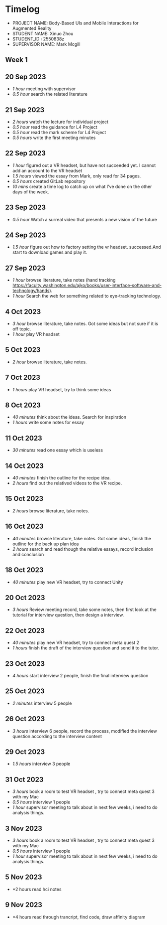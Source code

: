 # Timelog

* PROJECT NAME: Body-Based UIs and Mobile Interactions for Augmented Reality
* STUDENT NAME: Xinuo Zhou
* STUDENT_ID : 2550838z
* SUPERVISOR NAME: Mark Mcgill

## Week 1

  
## 20 Sep 2023

* *1 hour* meeting with supervisor
* *0.5 hour* search the related literature

## 21 Sep 2023

* *2 hours* watch the lecture for individual project
* *0.5 hour* read the guidance for L4 Project
* *0.5 hour* read the mark scheme for L4 Project 
* *0.5 hours* write the first meeting minutes

## 22 Sep 2023

* *1 hour* figured out a VR headset, but have not succeeded yet. I cannot add an account to the VR headset
* *1.5 hours* viewed the essay from Mark, only read for 34 pages.
* *0.5 hours* created GitLab repository
* *10 mins* create a time log to catch up on what I've done on the other days of the week.

## 23 Sep 2023

* *0.5 hour* Watch a surreal video that presents a new vision of the future

## 24 Sep 2023

* *1.5 hour* figure out  how to factory setting the vr headset. successed.And start to download games and play it.

## 27 Sep 2023

* *1 hour*  browse literature, take notes (hand tracking https://faculty.washington.edu/ajko/books/user-interface-software-and-technology/hands).
* *1 hour* Search the web for something related to eye-tracking technology.


## 4 Oct 2023

* *3 hour*  browse literature, take notes. Got some ideas but not sure if it is off topic.
* *1 hour*  play VR headset

## 5 Oct 2023

* *2 hour*  browse literature, take notes.

## 7 Oct 2023

* *1 hours*  play VR headset, try to think some ideas

## 8 Oct 2023

* *40 minutes*  think about the ideas. Search for inspiration
* *1 hours*  write some notes for essay

## 11 Oct 2023

* *30 minutes*  read one essay which is useless 

## 14 Oct 2023

* *40 minutes*  finish the outline for the recipe idea.
* *2 hours*  find out the relatived videos to the VR recipe.

## 15 Oct 2023

* *2 hours*  browse literature, take notes. 

## 16 Oct 2023

* *40 minutes*  browse literature, take notes. Got some ideas, finish the outline for the back up plan idea
* *2 hours*  search and read though the relative essays, record inclusion and conclusion

## 18 Oct 2023

* *40 minutes*  play new VR headset, try to connect Unity

## 20 Oct 2023
* *3 hours* Review meeting record, take some notes, then first look at the tutorial for interview question, then design a interview.

## 22 Oct 2023

* *40 minutes*  play new VR headset, try to connect meta quest 2
* *1 hours*  finish the draft of the interview question and send it to the tutor.


## 23 Oct 2023
* *4 hours* start interview 2 people, finish the final interview question
 
## 25 Oct 2023

* *2 minutes*  interview 5 people

## 26 Oct 2023
* *3 hours* interview 6 people, record the process, modified the interview question according to the interview content

## 29 Oct 2023

* *1.5 hours*  interview 3 people

## 31 Oct 2023
* *3 hours* book a room to test VR headset , try to connect meta quest 3 with my Mac
* *0.5 hours* interview 1 people 
* *1 hour* supervisor meeting to talk about in next few weeks, i need to do analysis things.

## 3 Nov 2023
* *3 hours* book a room to test VR headset , try to connect meta quest 3 with my Mac
* *0.5 hours* interview 1 people 
* *1 hour* supervisor meeting to talk about in next few weeks, i need to do analysis things.
## 5 Nov 2023
* *2 hours read hci notes

## 9 Nov 2023
* *4 hours read through trancript, find code, draw affinity diagram


 










